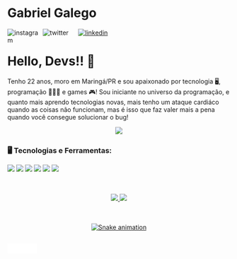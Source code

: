<!--
**Gabriel-Galego/Gabriel-Galego** is a ✨ _special_ ✨ repository because its `README.md` (this file) appears on your GitHub profile.

Here are some ideas to get you started:

- 🔭 I’m currently working on ...
- 🌱 I’m currently learning ...
- 👯 I’m looking to collaborate on ...
- 🤔 I’m looking for help with ...
- 💬 Ask me about ...
- 📫 How to reach me: ...
- 😄 Pronouns: ...
- ⚡ Fun fact: ...
-->
# Gabriel Galego
<a href="https://www.instagram.com/biel_galego/" rel="nofollow"><img align="left" width="80px" src="https://cdn-icons-png.flaticon.com/128/747/747562.png" alt="instagram" data-canonical-src="https://i.ibb.co/qkGSp1D/instagram.png" style="max-width: 100%;"></a> 

<a href="https://twitter.com/bielgalegoS" rel="nofollow"><img align="left" width="80px" src="https://cdn-icons-png.flaticon.com/128/1384/1384075.png" alt="twitter" data-canonical-src="https://i.ibb.co/ZcFHDpv/twitter.png" style="max-width: 100%;"></a>

<a href="https://www.linkedin.com/in/gabriel-galego-690710193" rel="nofollow"><img width="80px"   src="https://cdn-icons-png.flaticon.com/128/1384/1384072.png" alt="linkedin" data-canonical-src="https://i.ibb.co/RyZx12b/linkedin.png" style="max-width: 100%;"></a>  

# Hello, Devs!! 👋
Tenho 22 anos, moro em Maringá/PR e sou apaixonado por tecnologia 🖥, programação 👨🏼‍💻 e games 🎮! Sou iniciante no universo da programação, e quanto mais aprendo tecnologias novas, mais tenho um ataque cardiáco quando as coisas não funcionam, mas é isso que faz valer mais a pena quando você consegue solucionar o bug!

<p align="center" dir="auto">
<img data-target="animated-image.replacedImage" class="AnimatedImagePlayer-animatedImage" src="https://c.tenor.com/41I-iMyClCgAAAAd/programmer-programming.gif" style="width: 350px;"></p>

### 🖥️ Tecnologias e Ferramentas:

<code align="left"><img width="40px" src="https://cdn.jsdelivr.net/gh/devicons/devicon/icons/html5/html5-original.svg" style="max-width: 100%;" /></code>
<code align="left"><img width="40px" src="https://cdn.jsdelivr.net/gh/devicons/devicon/icons/css3/css3-original.svg" style="max-width: 100%;" /></code>
<code align="left"><img width="40px" src="https://cdn.jsdelivr.net/gh/devicons/devicon/icons/react/react-original.svg" style="max-width: 100%;" /></code>
<code align="left"><img width="40px" src="https://cdn.jsdelivr.net/gh/devicons/devicon/icons/javascript/javascript-original.svg" style="max-width: 100%;" /></code>
<code align="left"><img width="40px" src="https://cdn.jsdelivr.net/gh/devicons/devicon/icons/git/git-original.svg" style="max-width: 100%;" /></code>
<code align="left"><img width="40px" src="https://cdn.jsdelivr.net/gh/devicons/devicon/icons/github/github-original.svg" style="max-width: 100%;" /></code><br><br>

<h2 dir="auto"></h2>
<div align="center">
<a href="https://github.com/seu-usuário-aqui">
<img height="180em" src="https://github-readme-stats.vercel.app/api/top-langs/?username=Gabriel-Galego&layout=compact&langs_count=7&theme=algolia"/>
<img height="180em" src="https://github-readme-stats.vercel.app/api?username=Gabriel-Galego&show_icons=true&theme=algolia&include_all_commits=true&count_private=true"/>
</div><br><br>

<div align="center">
  
![Snake animation](https://github.com/Gabriel-Galego/Gabriel-Galego/blob/output/github-contribution-grid-snake.svg)
  
</div>
<h2 dir="auto"></h2>
  
 <p dir="auto"><a href="https://www.instagram.com/biel_galego" rel="nofollow"><img align="left" alt="Instagram" width="22px" src="https://github.com/Aakarsh-B/trying-repos/raw/master/insta.svg" style="max-width: 100%;">
</a><a href="https://twitter.com/bielgalegoS" rel="nofollow"><img align="left" alt="Twitter" width="22px" src="https://github.com/Aakarsh-B/trying-repos/raw/master/twitter.svg" style="max-width: 100%;">
</a><a href="https://www.linkedin.com/in/gabriel-galego-690710193" rel="nofollow"><img align="left" alt="LinkedIn" width="22px" src="https://github.com/Aakarsh-B/trying-repos/raw/master/linkedin.svg" style="max-width: 100%;"></p>
